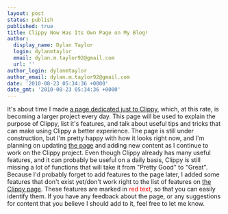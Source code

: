 ```yaml
---
layout: post
status: publish
published: true
title: Clippy Now Has Its Own Page on My Blog!
author:
  display_name: Dylan Taylor
  login: dylanmtaylor
  email: dylan.m.taylor92@gmail.com
  url: ''
author_login: dylanmtaylor
author_email: dylan.m.taylor92@gmail.com
date: '2010-08-23 05:34:36 +0000'
date_gmt: '2010-08-23 05:34:36 +0000'
---
```

<p>It's about time I made <a title="Clippy Clipboard Manager" href="/clippy/">a page dedicated just to Clippy</a>, which, at this rate, is becoming a larger project every day. This page will be used to explain the purpose of Clippy, list it's features, and talk about useful tips and tricks that can make using Clippy a better experience. The page is still under construction, but I'm pretty happy with how it looks right now, and I'm planning on updating <a href="/clippy/">the page</a> and adding new content as I continue to work on the Clippy project. Even though Clippy already has many useful features, and it can probably be useful on a daily basis, Clippy is still missing a lot of functions that will take it from "Pretty Good" to "Great". Because I'd probably forget to add features to the page later, I added some features that don't exist yet/don't work right to the list of features on <a href="/clippy/">the Clippy page</a>. These features are marked in <span style="color:#ff0000;">red text</span>, so that you can easily identify them. If you have any feedback about the page, or any suggestions for content that you believe I should add to it, feel free to let me know.</p>
